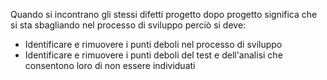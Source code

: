 Quando si incontrano gli stessi difetti progetto dopo progetto significa che si sta sbagliando nel processo di sviluppo perciò si deve:
- Identificare e rimuovere i punti deboli nel processo di sviluppo
- Identificare e rimuovere i punti deboli del test e dell'analisi che consentono loro di non essere individuati